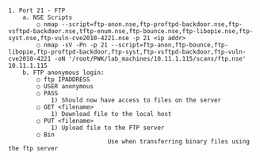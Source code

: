 	1. Port 21 - FTP
		a. NSE Scripts
			○ nmap --script=ftp-anon.nse,ftp-proftpd-backdoor.nse,ftp-vsftpd-backdoor.nse,tftp-enum.nse,ftp-bounce.nse,ftp-libopie.nse,ftp-syst.nse,ftp-vuln-cve2010-4221.nse -p 21 <ip addr>
			○ nmap -sV -Pn -p 21 --script=ftp-anon,ftp-bounce,ftp-libopie,ftp-proftpd-backdoor,ftp-syst,ftp-vsftpd-backdoor,ftp-vuln-cve2010-4221 -oN '/root/PWK/lab_machines/10.11.1.115/scans/ftp.nse' 10.11.1.115
		b. FTP anonymous login:
			○ ftp IPADDRESS
			○ USER anonymous
			○ PASS
				1) Should now have access to files on the server
			○ GET <filename>
				1) Download file to the local host
			○ PUT <filename>
				1) Upload file to the FTP server
			○ Bin
                                Use when transferring binary files using the ftp server

